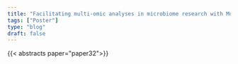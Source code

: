 ```yaml
---
title: "Facilitating multi-omic analyses in microbiome research with MultiAssayExperiment"
tags: ["Poster"]
type: "blog"
draft: false
---
```


{{< abstracts paper="paper32">}}


